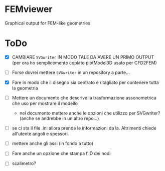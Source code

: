 # FEMviewer
Graphical output for FEM-like geometries



# ToDo

- [x] CAMBIARE `SVGwriter` IN MODO TALE DA AVERE UN PRIMO OUTPUT (per ora ho semplicemente copiato plotModel3D usato per CFD2FEM)

- [ ] Forse dovrei mettere `SVGwriter` in un repository a parte...

- [x] Fare in modo che il disegno sia centrato e ritagliato per contenere tutta la geometria

- [ ] Mettere un documento che descrive la trasformazione assonometrica che uso per mostrare il modello
	- nel documento mettere anche le opzioni che utilizzo per SVGwriter? (anche se andrebbe in un altro repo...)

- [ ] se ci sta il file .ini allora prende le informazioni da la. Altrimenti chiede all'utente angoli e spessori.

- [ ] mettere anche gli assi (in fondo a tutto)
- [ ] Fare anche un opzione che stampa l'ID dei nodi
- [ ] scalimetro?

<!-- DONE:



-->
